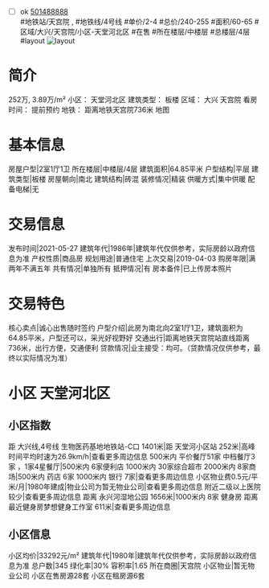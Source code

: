 - [ ] ok [501488888](https://bj.5i5j.com/ershoufang/501488888.html)  
 #地铁站/天宫院 ,  #地铁线/4号线
#单价/2-4 #总价/240-255 #面积/60-65   #区域/大兴/天宫院/小区-天堂河北区 #在售 #所在楼层/中楼层 #总楼层/4层 #layout 
![layout](http://image2a.5i5j.com/bdir/layout/1b275b557782433f9498e0c77f5496e2.jpg_P5.jpg) 
# 简介 
 252万,  3.89万/m² 
小区： 天堂河北区
建筑类型： 板楼
区域： 大兴 天宫院
看房时间： 提前预约
地铁： 距离地铁天宫院736米 地图
# 基本信息 
 房屋户型|2室1厅1卫
所在楼层|中楼层/4层
建筑面积|64.85平米
户型结构|平层
建筑类型|板楼
房屋朝向|南北
建筑结构|砖混
装修情况|精装
供暖方式|集中供暖
配备电梯|无
# 交易信息 
 发布时间|2021-05-27
建筑年代|1986年|建筑年代仅供参考，实际房龄以政府信息为准
产权性质|商品房
规划用途|普通住宅
上次交易|2019-04-03
购房年限|满两年不满五年
共有情况|单独所有
抵押情况|有
房本备件|已上传房本照片
# 交易特色 
 核心卖点|诚心出售随时签约
户型介绍|此房为南北向2室1厅1卫，建筑面积为64.85平米，户型还可以，采光好视野好
交通出行|距离地铁天宫院站直线距离736米，出行方便，交通便利
贷款情况|业主接受：均可。（贷款情况仅供参考，最终以实际情况为准）
# 小区 天堂河北区
## 小区指数 
 距 大兴线,4号线 生物医药基地地铁站-C口 1401米|距 天堂河小区站 252米|高峰时间平均时速为26.9km/h|查看更多周边信息
500米内 平价餐厅51家
中档餐厅3家 ，1家4星餐厅|500米内 6家便利店
1000米内 30家综合超市
2000米内 8家商场|500米内 药店 6家
1000米内 银行 7家|查看更多周边信息
小区物业费0.5元/平米/月|1980年建成|物业公司为暂无物业公司|查看更多周边信息
附近二级以上医院较少|查看更多周边信息
距离 永兴河湿地公园 1656米|1000米内 8家 健身房
距离最近健身房梦想健身工作室 611米|查看更多周边信息
## 小区信息 
 小区均价|33292元/m²
建筑年代|1980年|建筑年代仅供参考，实际房龄以政府信息为准
总户数|345
绿化率|30%
容积率|1.65
所在商圈|天宫院
小区物业|暂无物业公司
小区在售房源28套
小区在租房源6套
